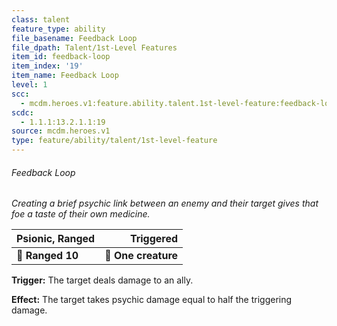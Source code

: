 ```yaml
---
class: talent
feature_type: ability
file_basename: Feedback Loop
file_dpath: Talent/1st-Level Features
item_id: feedback-loop
item_index: '19'
item_name: Feedback Loop
level: 1
scc:
  - mcdm.heroes.v1:feature.ability.talent.1st-level-feature:feedback-loop
scdc:
  - 1.1.1:13.2.1.1:19
source: mcdm.heroes.v1
type: feature/ability/talent/1st-level-feature
---
```


###### Feedback Loop

*Creating a brief psychic link between an enemy and their target gives that foe a taste of their own medicine.*

| **Psionic, Ranged** |       **Triggered** |
| ------------------- | ------------------: |
| **📏 Ranged 10**    | **🎯 One creature** |

**Trigger:** The target deals damage to an ally.

**Effect:** The target takes psychic damage equal to half the triggering damage.
